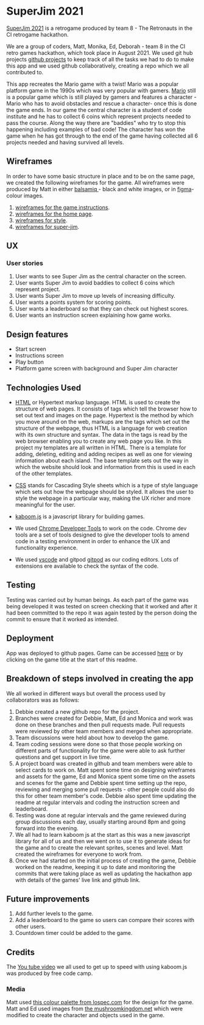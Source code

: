 # SuperJim 2021 

[SuperJim 2021](https://debbiect246.github.io/retrogame/) is a retrogame produced by team 8 - The Retronauts in the CI retrogame hackathon. 

We are a group of coders, Matt, Monika, Ed, Deborah -   team 8 in the  CI retro games hackathon, which took place in August 2021.  We used git hub projects [github projects](https://github.com/debbiect246/retrogame/projects)  to keep track of all the tasks we had to do to make this app and we used github collaboratively, creating a repo which we all contributed to.


This app recreates the Mario game with a twist! Mario was a popular platform game in the 1990s which was very popular with gamers.  [Mario](https://en.wikipedia.org/wiki/Super_Mario#:~:text=The%20Super%20Mario%20games%20are%20typically%20in%20the,across%20platforms%20and%20atop%20enemies%20in%20themed%20levels) still is a popular game which is still played by gamers and features a character - Mario who has to avoid obstacles and rescue a character- once this is done the game ends.  In our game the central character is a student of code institute and he has to collect 6 coins which represent projects needed to pass the course.  Along the way there are "baddies" who try to stop this happening including examples of bad code!  The character has won the game when he has got through to the end of the game having collected all 6 projects needed and having survived all levels.


## Wireframes

In order to have some basic structure in place and to be on the same page, we created the following wireframes for the game.  All wireframes were produced by Matt in either [balsamiq ](https://balsamiq.com/) - black and white images, or in [figma](https://www.figma.com/)- colour images.

1. [wireframes for the game instructions](/wireframes/home-page-instructions-modal.png).  
2. [wireframes for the home page](/wireframes/home-page.png).
3. [wireframes for style](/wireframs/style-details.png).
4. [wireframes for super-jim](/wireframes/super-jim.png).



   
## UX

### User stories

1. User wants to see Super Jim as the central character on the screen.
2. User wants Super Jim to avoid baddies to collect 6 coins which represent project.
3. User wants Super Jim to move up levels of increasing difficulty.
4. User wants a points system for scoring points.
5. User wants a leaderboard so that they can check out highest scores.
6. User wants an instruction screen explaining how game works.

## Design features

* Start screen 
* Instructions screen
* Play button
* Platform game screen with background and Super Jim character


## Technologies Used

* [HTML](https://www.w3schools.com/html/) or Hypertext markup language. HTML is used to create the structure of web pages.  It consists of tags which tell the browser how to set out text and images on the page. Hypertext is the method by which you move  around on the web, markups are the tags which set out the structure of the webpage, thus HTML is a language for web creation with  its own structure and syntax. The data in the tags is read by the web browser enabling you to create any web page you like. In 
this project my templates are all written in HTML. There is a template for adding, deleting, editing and adding recipes as well  as one for viewing information about each island. The base template sets out the way in which the website should look and information from this is used in each of the other templates.

* [CSS](https://www.w3schools.com/Css/) stands for Cascading Style sheets which is a type of style language which sets out how the webpage should be styled. It allows the user to style the webpage in a particular way, making the UX richer and more meaningful for the user.

* [kaboom.js](https://kaboomjs.com/) is a javascript library for building games.

* We used [Chrome Developer Tools](https://developers.google.com/web/tools/chrome-devtools/) to work on the code. Chrome dev tools are a set of tools designed to give the developer tools to amend code in a testing environment in order to enhance the UX and functionality experience. 

* We used [vscode](https://code.visualstudio.com/) and gitpod [gitpod](https://www.gitpod.io/) as our coding editors.  Lots of extensions  ere available to check the syntax of the code.


## Testing

Testing was carried out by human beings.  As each part of the game was being developed it was tested on screen checking that it worked and after it had been committed to the repo it was again tested by the person doing the commit to ensure that it worked as intended.


## Deployment

App was deployed to github pages. Game can be accessed [here](https://debbiect246.github.io/retrogame/) or by clicking on the game title at the start of this readme.

## Breakdown of steps involved in creating the app

We all worked in different ways but overall the process used by collaborators was as follows:

1. Debbie created a new github repo for the project.
2. Branches were created for Debbie, Matt, Ed and Monica and work was done on these branches and then pull requests made.  Pull requests were reviewed by other team members and merged when appropriate.
3. Team discussions were held about how to develop the game.  
4. Team coding sessions were done so that those people working on different parts of functionality for the game were able to ask further questions and get support in live time.
5.  A project board was created in github and team members were able to select cards to work on.  Matt spent some time on designing wireframes and assets for the game, Ed and Monica spent some time on the assets and scenes for the game and Debbie spent time setting up the repo, reviewing and merging some pull requests - other people could also do this for other team member's code.  Debbie also spent time updating the readme at regular intervals and coding the instruction screen and leaderboard.
6. Testing was done at regular intervals and the game reviewed during group discussions each day, usually starting around 8pm and going forward into the evening.
7.  We all had to learn kaboom js at the start as this was a new javascript library for all of us and then we went on to use it to generate ideas for the game and to create the relevant sprites, scenes and level.  Matt created the wireframes for everyone to work from.
8.  Once we had started on the initial process of creating the game, Debbie worked on the readme, keeping it up to date and monitoring the commits that were taking place as well as updating the hackathon app with details of the games' live link and github link.


  
## Future improvements

 1. Add further levels to the game.
 2. Add a leaderboard to the game so users can compare their scores with other users.
 3. Countdown timer could be added to the game.
 

## Credits

The [You tube video](https://youtu.be/4OaHB0JbJDI) we all used to get up to speed with using kaboom.js was produced by free code camp.


### Media  

Matt used [this colour palette from lospec.com](https://lospec.com/palette-list/endesga-64) for the design for the game.
Matt and  Ed used images from [the mushroomkingdom.net](https://themushroomkingdom.net/media/smb/wav) which were modified to create the character and objects used in the game.



